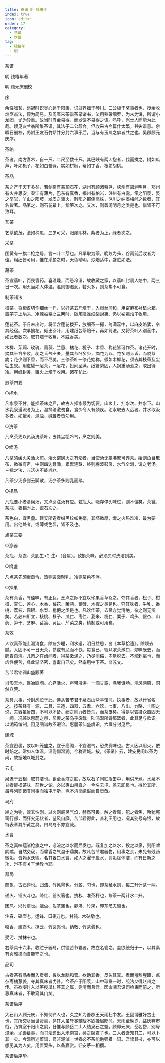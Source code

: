 ```yaml
---
title: 茶谱 明 钱椿年
index: true
icon: editor
order: 17
category:
  - 艺藏
  - 饮馔
tag:
  - 钱椿年
  - 明
---
```


茶谱  

明 钱椿年著  

明 顾元庆删校  

序  

余性嗜茗，弱冠时识吴心远于阳羡，识过养拙于琴川。二公极于茗事者也，授余收焙烹点法，颇为简易。及阅唐宋茶谱茶录诸书，法用熟碾细罗，为末为饼，所谓小龙团，尤为珍重。故当时有金易得，而龙饼不易得之语。呜呼，岂士人而能为此哉。顷见友兰翁所集茶谱，其法子二公颇合。但收采古今篇什太繁，甚失谱意。余暇日删校，仍附王友石竹炉并分封六事于后，当与有玉川之癖者共之也。吴郡顾元庆序。  

茶略  

茶者，南方嘉木，自一尺、二尺至数十尺。其巴峡有两人抱者，伐而掇之。树如瓜芦，叶如栀子，花如白蔷薇，实如栟榈，蒂如丁香，根如胡桃。  

茶品  

茶之产于天下多矣，若剑南有蒙顶石花，湖州有顾渚紫笋，峡州有碧涧明月，邛州有火井思安，渠江有薄片，巴东有真香，福州有柏岩，洪州有白露。常之阳羡，婺之举岩，丫山之阳坡，龙安之骑火，黔阳之都儒高株，泸川之纳溪梅岭之数者，其名皆著。品第之，则石花最上，紫笋次之。又次，则碧涧明月之类是也。惜皆不可致耳。  

艺茶  

艺茶欲茂，法如种瓜，三岁可采，阳崖阴林，紫者为上，绿者次之。  

采茶  

团黄有一旗二枪之号，言一叶二芽也。凡早取为茶，晚取为荈，谷雨前后收者为佳。粗细皆可用，惟在采摘之时，天色晴明，炒焙适中，盛贮如法。  

藏茶  

茶宜蒻叶，而畏香药。喜温燥，而忌冷湿，故收藏之家，以蒻叶封裹人焙中，两三日一次。用火当如人体温，温则御湿润。若火多，则茶焦不可食。  

制荼诸法  

橙茶。将橙皮切作细丝一斤，以好茶五斤焙干，入橙丝间和，用密麻布衬垫火箱，置茶于上烘热。净绵被罨之三两时，随用建连纸袋封裹。仍以被罨焙干收用。  

莲花茶。于日未出时，将半含莲花拨开，放细茶一撮，纳满蕊中，以麻皮略絷，令其经宿。次早摘花。倾出茶叶，用建纸包茶焙干，再如前法。又将茶叶人别蕊中，如此者数次。取其焙干收用，不胜香美。  

木樨、茉莉、玫瑰、蔷薇、兰蕙、橘花、栀子、木香、梅花皆可作茶。诸花开时，摘其半含半放，蕊之香气全者，量其茶叶多少，摘花为茶。花多则太香，而脱茶韵；花少则不香，而不尽美。三停茶叶一停花始称。假如木樨花，须去其枝蒂及尘垢虫蚁。用磁罐一层茶，一层花，投间至满。纸箬絷固，人锅重汤煮之，取出待冷。用纸封裹，置火上焙干收用。诸花仿此。  

煎茶四要  

○择水  

凡水泉不甘，能损茶味之严，故古人择水最为切要。山水上、扛水次、井水下。山水乳泉漫流者为上，瀑捅湍激勿食，食久令人有颈疾。江水取去人远者，井水取汲多者。如蟹黄、混浊、碱苦者皆勿用。  

○洗茶  

凡烹茶先以热汤洗茶叶，去其尘垢冷气，烹之则美。  

○候汤  

凡茶须缓火炙活火煎。活火谓炭火之有焰者，当使汤无妄沸庶可养茶。始则鱼目散布，微微有声，中则四边泉涌，累累连珠，终则腾波鼓浪，水气全消，谓之老汤。三拂之法，非活火不能成也。  

凡茶少汤多则云脚散，汤少茶多则乳面聚。  

○择品  

凡瓶要小者易候汤，又点茶注汤有应。若瓶大。啜存停久味过，则不佳矣。茶铫、茶瓶，银锡为上，瓷石次之。  

茶色白，宜黑盏。建安所造者绀黑纹如兔毫，其坯微厚，熁之火热难冷，最为要用。出他处者，或薄或色异，皆不及也。  

点茶三要  

○涤器  

茶瓶、茶盏、茶匙生<钅生>（音星）。致损茶味，必须先时洗洁则美。  

○熁盏  

凡点茶先须熁盏令，热则茶面聚乳，冷则茶色不浮。  

○择果  

茶有真香，有佳味，有正色。烹点之际不宜以珍果香草杂之。夺其香者，松子、柑橙、杏仁、莲心、木香、梅花、茉莉、蔷薇、木樨之类是也。夺其味者，牛乳、番桃、荔枝、圆眼、水梨、枇杷之类是也。凡饮佳茶，去果方觉清绝，杂之则无辨矣。若必曰所宜，核桃、榛子、瓜仁、枣仁、菱米、榄仁、栗子、鸡头、银杏、山药、笋干、芝麻、莒篙、莴巨、芹菜之类，精制或可用也。  

茶效  

人饮真茶能止渴消食，除痰少睡，利水道，明日益思，出《本草拾遗》。除烦去腻。人固不可一日无茶，然或有忌而不饮。每食已，辄以浓茶漱口，烦味既去，而脾胃自清。凡肉之在齿间者，得茶漱涤之，乃尽消缩，不觉脱去。不烦刺挑也，而齿性便苦，缘此渐坚密，蠹毒自已矣。然率用中下茶。出苏文。  

苦节君铭锡山盛颙著  

肖形天地，匪冶匪陶。心存活火，声带湘涛。一滴甘露，涤我诗肠。清风两腋，洞然八荒。  

茶具六事，分封悉贮于此，侍从苦节君于泉石山斋亭馆间。执事者，故以行省名之。按茶经有一源、二具、三造、四器、五煮、六饮、七事、八出、九略、十图之说，夫器虽居四，不可以不备。阙之则九者皆荒，而茶废矣。得是以管摄众器固无一阙。况兼以惠麓之泉，阳羡之茶乌乎废哉。陆鸿渐所谓都篮者，此其足与款识。以湘筠编制，因见图谱故不暇论。惠麓茶仙盛虞识。六事分封见后。  

建城  

茶宜密裹，故以叶笼盛之，宜于高阁，不宜湿气，恐失真味也。古人因以用火，依时焙之。常如人体温，温则御湿润。今称建城。按，《茶录》云，建安民间以茶为尚，故据地以城封之。  

云屯  

泉汲于云根，取其洁也。欲全香液之腴，故以石子同贮瓶缶中，用供烹煮。水泉不甘者能损茶味，前世之论，必以惠山泉宜之。今名云屯，盖云即泉也。得贮其所，虽与列职诸君同事而独屯于斯，岂不清高绝俗而自贵哉。  

乌府  

炭之为物，貌玄性刚。过火则威灵气焰，赫然可畏。触之者腐，犯之者焦，殆犹宪司行部，而奸宄无状者，望风自靡。苦节君得此，甚利于用也，况其别号乌银，故特表章其所藏之具。曰乌府不亦宜哉。  

水曹  

茶之真味蕴诸枪旗之中，必浣之以水而后发也。既复加之以水，投之以泉，则阳嘘阴噏，自然交宬，而馨香之气溢于鼎矣。故凡苦节君器物，用事之余，未免有残沥微垢，皆赖水沃盥。名其器曰水曹，如人之濯于盘水，则垢除体洁，而有日新之功，岂不有关于世教也耶。  

器局  

商象、古石鼎也。归洁、竹筅帚也。分盈、勺也，即茶经水则，每二升计茶一两。  

递火、铜火斗也。降红、铜火箸也。执权、准茶秤也，每茶一两计水二升。  

团风、湘竹扇也。漉尘、洗茶篮也。静沸、竹架，即茶经支腹也。  

注春、磁壶也。运锋、□果刀也。甘钝、木砧墩也。  

啜香、建盏也。撩云、竹茶匙也。纳敬、竹茶蠹也。  

受污、拭抹布也。  

右茶具十六事，收贮于器局，供役苦节君者，故立名管之。盖欲统归于一，以其素有贞雅操而自能守之也。  

品司  

古者茶有品香而入贡者，微以龙脑和膏。欲助其香，反失其真。煮而羶鼎腥瓯，点杂枣橘葱姜，夺其真味者尤甚。今茶产于阳羡，山中珍重一时，煎法又得赵州之传。虽欲啜时入以笋榄瓜仁芹蒿之属，则清而且佳。因命湘君设司检束而前之，所忌真味者，不敢窥其门矣。  

茶谱后序  

大石山人顾元庆，不知何许人也，久之知为吾郡王天雨社中友。王固博雅好古士也，其所交尽当世贤豪，非其人虽轩冕黼黻不欲挂眉睫间。天雨至晚岁，益厌弃市俗，乃筑室于阳山之阴，日惟与顾岳二山人结泉石之盟。顾即元庆，岳名岱，别号漳余，尤善绘事，而书法颇出入米南宫，吴之隐君子也。三人者吾知其二，可以卜其一矣。今观所述菜谱，苟非泥淖一世者必不茶能勉强措一词。吾读其书，亦可以想见其为人矣。用置案头，以备嘉赏。归安茅一相撰。  

茶谱后序毕。  
